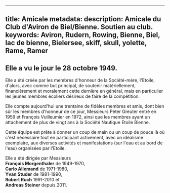 ---
title: Amicale
metadata:
    description: Amicale du Club d'Aviron de Biel/Bienne. Soutien au club.
    keywords: Aviron, Rudern, Rowing, Bienne, Biel, lac de bienne, Bielersee, skiff, skull, yolette, Rame, Ramer
----

## Elle a vu le jour le 28 octobre 1949.
Elle a été créée par les membres d'honneur de la Société-mère, l'Etoile, d'alors, avec comme but principal, de soutenir matériellement, financièrement et moralement cette dernière en général, mais en particulier les jeunes membres écoliers désireux de faire de la compétition.

Elle compte aujourd'hui une trentaine de fidèles membres et amis, dont bien sûr les membres d'honneur de ce jour, Messieurs Peter Greuter entré en 1959 et François Vuilleumier en 1972, ainsi que les membres ayant un attachement de plus de vingt ans à la Société Nautique Etoile Bienne.

Cette équipe est prête à donner un coup de main ou un coup de pouce là où c'est nécessaire tout en participant activement, avec un idéalisme exemplaire, aux diverses activités et manifestations (sur l'eau et au bord de l'eau) organisées par l'Etoile.

Elle a été dirigée par Messieurs  
**François Morgenthaler** de 1949-1970,  
**Carlo Allemand** de 1971-1980,  
**Yvan Studer** de 1981-1990,  
**Robert Ruch** 1991-2010 et  
**Andreas Steiner** depuis 2011.
